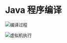 # Java 程序编译

![编译过程](https://s2.ax1x.com/2020/02/04/1DZdKK.png)

![虚拟机执行](https://assets.ng-tech.icu/item/20230417213515.png)
